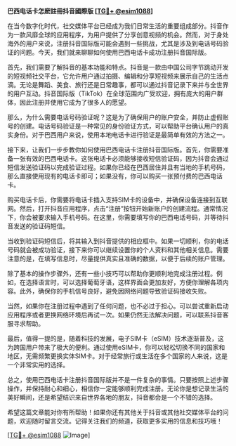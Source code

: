 **巴西电话卡怎麽註冊抖音國際版 [[TG💪+ @esim1088](https://t.me/s/esim1088)]**

在当今数字化时代，社交媒体平台已经成为我们日常生活的重要组成部分。抖音作为一款风靡全球的应用程序，为用户提供了分享创意视频的机会。然而，对于身处海外的用户来说，注册抖音国际版可能会遇到一些挑战，尤其是涉及到电话号码验证的问题。今天，我们就来聊聊如何使用巴西电话卡成功注册抖音国际版。

首先，我们需要了解抖音的基本功能和特点。抖音是一款由中国公司字节跳动开发的短视频社交平台，它允许用户通过拍摄、编辑和分享短视频来展示自己的生活点滴。无论是舞蹈、美食、旅行还是日常趣事，都可以通过抖音记录下来并与全世界的用户互动。抖音国际版（TikTok）在全球范围内广受欢迎，拥有庞大的用户群体，因此注册并使用它成为了很多人的愿望。

那么，为什么需要电话号码验证呢？这是为了确保用户的账户安全，并防止虚假账号的创建。电话号码验证是一种常见的身份验证方式，可以帮助平台确认用户的真实身份。对于巴西用户来说，使用本地电话卡进行验证是最简单有效的方法之一。

接下来，让我们一步步教你如何使用巴西电话卡注册抖音国际版。首先，你需要准备一张有效的巴西电话卡。这张电话卡必须能够接收短信验证码，因为抖音会通过短信发送验证码以完成验证过程。如果你已经在巴西居住并且有当地的手机号码，那么直接使用现有的电话卡即可；如果没有，你可以购买一张预付费的巴西电话卡。

购买电话卡后，你需要将电话卡插入支持SIM卡的设备中，并确保设备连接到互联网。然后，打开抖音应用程序，点击“注册”按钮开始新账户的创建流程。通常情况下，你会被要求输入手机号码。在这里，你需要填写你的巴西电话号码，并等待抖音发送的验证码短信。

当收到验证码短信后，将其输入到抖音提供的相应框中。如果一切顺利，你的电话号码就会被成功验证，接下来你可以继续设置你的个人资料和其他相关信息。需要注意的是，在填写信息时，尽量提供真实且准确的数据，以便于后续的账户管理。

除了基本的操作步骤外，还有一些小技巧可以帮助你更顺利地完成注册过程。例如，在选择语言时，可以选择葡萄牙语，这样界面会更加友好，方便你理解各项内容。此外，确保你的手机信号良好，避免因网络问题导致验证码接收失败。

当然，如果你在注册过程中遇到了任何问题，也不必过于担心。可以尝试重新启动应用程序或者更换网络环境后再试一次。如果仍然无法解决问题，可以联系抖音客服寻求帮助。

最后，值得一提的是，随着科技的发展，电子SIM卡（eSIM）技术逐渐普及，这为跨国用户带来了极大的便利。通过使用eSIM卡，你可以轻松切换不同的国家和地区，无需频繁更换实体SIM卡。对于经常旅行或生活在多个国家的人来说，这是一个非常实用的选择。

总之，使用巴西电话卡注册抖音国际版并不是一件复杂的事情。只要按照上述步骤操作，并保持耐心和细心，相信你一定能够顺利完成注册。无论你是想记录生活的美好瞬间，还是希望结识来自世界各地的朋友，抖音都会是一个不错的选择。

希望这篇文章能对你有所帮助！如果你还有其他关于抖音或其他社交媒体平台的问题，欢迎随时留言交流。记得关注我们的频道，获取更多实用的信息和技巧哦！

[[TG💪+ @esim1088](https://t.me/s/esim1088) ![Image](https://i.postimg.cc/4NQfJmqS/Snipaste-2025-05-13-00-14-12.png)]